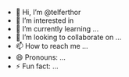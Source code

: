 - 👋 Hi, I’m @telferthor
- 👀 I’m interested in 
- 🌱 I’m currently learning ...
- 💞️ I’m looking to collaborate on ...
- 📫 How to reach me ...
- 😄 Pronouns: ...
- ⚡ Fun fact: ...

<!---
telferthor/telferthor is a ✨ special ✨ repository because its `README.md` (this file) appears on your GitHub profile.
You can click the Preview link to take a look at your changes.
--->

